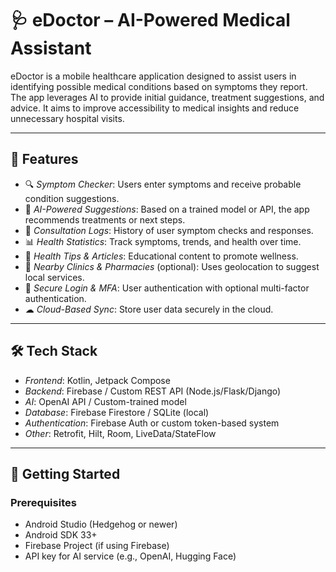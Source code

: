 # 🩺 eDoctor – AI-Powered Medical Assistant

eDoctor is a mobile healthcare application designed to assist users in identifying possible medical conditions based on symptoms they report. The app leverages AI to provide initial guidance, treatment suggestions, and advice. It aims to improve accessibility to medical insights and reduce unnecessary hospital visits.

---

## 📱 Features

- 🔍 *Symptom Checker*: Users enter symptoms and receive probable condition suggestions.
- 🤖 *AI-Powered Suggestions*: Based on a trained model or API, the app recommends treatments or next steps.
- 📝 *Consultation Logs*: History of user symptom checks and responses.
- 📊 *Health Statistics*: Track symptoms, trends, and health over time.
- 🧠 *Health Tips & Articles*: Educational content to promote wellness.
- 📍 *Nearby Clinics & Pharmacies* (optional): Uses geolocation to suggest local services.
- 🔐 *Secure Login & MFA*: User authentication with optional multi-factor authentication.
- ☁ *Cloud-Based Sync*: Store user data securely in the cloud.

---

## 🛠 Tech Stack

- *Frontend*: Kotlin, Jetpack Compose
- *Backend*: Firebase / Custom REST API (Node.js/Flask/Django)
- *AI*: OpenAI API / Custom-trained model
- *Database*: Firebase Firestore / SQLite (local)
- *Authentication*: Firebase Auth or custom token-based system
- *Other*: Retrofit, Hilt, Room, LiveData/StateFlow

---

## 🚀 Getting Started

### Prerequisites

- Android Studio (Hedgehog or newer)
- Android SDK 33+
- Firebase Project (if using Firebase)
- API key for AI service (e.g., OpenAI, Hugging Face)
